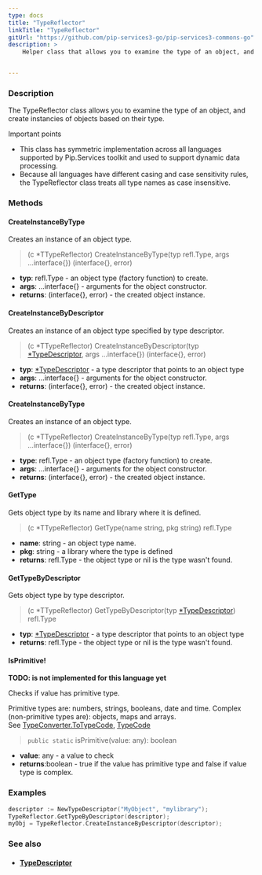 ```yaml
---
type: docs
title: "TypeReflector"
linkTitle: "TypeReflector"
gitUrl: "https://github.com/pip-services3-go/pip-services3-commons-go"
description: >
    Helper class that allows you to examine the type of an object, and create instancies of objects based on their type.


---
```


### Description

The TypeReflector class allows you to examine the type of an object, and create instancies of objects based on their type.

Important points

- This class has symmetric implementation across all languages supported by Pip.Services toolkit and used to support dynamic data processing.
- Because all languages have different casing and case sensitivity rules, the TypeReflector class treats all type names as case insensitive.



### Methods

#### CreateInstanceByType
Creates an instance of an object type.

> (c *TTypeReflector) CreateInstanceByType(typ refl.Type, args ...interface{}) (interface{}, error)

- **typ**: refl.Type - an object type (factory function) to create.
- **args**: ...interface{} - arguments for the object constructor.
- **returns**: (interface{}, error) - the created object instance.

#### CreateInstanceByDescriptor
Creates an instance of an object type specified by type descriptor.

> (c *TTypeReflector) CreateInstanceByDescriptor(typ [*TypeDescriptor](../type_descriptor), args ...interface{}) (interface{}, error)

- **typ**: [*TypeDescriptor](../type_descriptor) - a type descriptor that points to an object type
- **args**: ...interface{} - arguments for the object constructor.
- **returns**: (interface{}, error) - the created object instance.

#### CreateInstanceByType
Creates an instance of an object type.

> (c *TTypeReflector) CreateInstanceByType(typ refl.Type, args ...interface{}) (interface{}, error)

- **type**: refl.Type - an object type (factory function) to create.
- **args**: ...interface{} - arguments for the object constructor.
- **returns**: (interface{}, error) - the created object instance.


#### GetType
Gets object type by its name and library where it is defined.

> (c *TTypeReflector) GetType(name string, pkg string) refl.Type

- **name**: string - an object type name.
- **pkg**: string - a library where the type is defined
- **returns**: refl.Type - the object type or nil is the type wasn't found.

#### GetTypeByDescriptor
Gets object type by type descriptor.

> (c *TTypeReflector) GetTypeByDescriptor(typ [*TypeDescriptor](../type_descriptor)) refl.Type

- **typ**: [*TypeDescriptor](../type_descriptor) - a type descriptor that points to an object type
- **returns**: refl.Type - the object type or nil is the type wasn't found.

#### IsPrimitive!
**TODO: is not implemented for this language yet**

Checks if value has primitive type.

Primitive types are: numbers, strings, booleans, date and time.
Complex (non-primitive types are): objects, maps and arrays.  
See [TypeConverter.ToTypeCode](../../convert/type_converter/#totypecode), [TypeCode](../../convert/type_code)

> `public static` isPrimitive(value: any): boolean 

- **value**: any - a value to check
- **returns**:boolean - true if the value has primitive type and false if value type is complex.

### Examples

```go
descriptor := NewTypeDescriptor("MyObject", "mylibrary");
TypeReflector.GetTypeByDescriptor(descriptor);
myObj = TypeReflector.CreateInstanceByDescriptor(descriptor);

```

### See also
- #### [TypeDescriptor](../type_descriptor)

